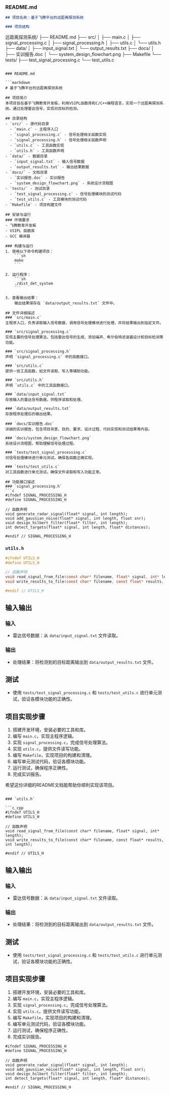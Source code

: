 ### README.md

```markdown
## 项目名称：基于飞腾平台的远距离探测系统

### 项目结构
```
远距离探测系统/
├── README.md
├── src/
│   ├── main.c
│   ├── signal_processing.c
│   ├── signal_processing.h
│   ├── utils.c
│   └── utils.h
├── data/
│   ├── input_signal.txt
│   └── output_results.txt
├── docs/
│   ├── 实训报告.doc
│   └── system_design_flowchart.png
├── Makefile
└── tests/
    ├── test_signal_processing.c
    └── test_utils.c
```

### README.md

```markdown
# 基于飞腾平台的远距离探测系统

## 项目简介
本项目旨在基于飞腾教育开发板，利用VSIPL函数库和C/C++编程语言，实现一个远距离探测系统。通过处理雷达信号，实现对目标的检测。

## 目录结构
- `src/` - 源代码目录
  - `main.c` - 主程序入口
  - `signal_processing.c` - 信号处理相关函数实现
  - `signal_processing.h` - 信号处理相关函数声明
  - `utils.c` - 工具函数实现
  - `utils.h` - 工具函数声明
- `data/` - 数据目录
  - `input_signal.txt` - 输入信号数据
  - `output_results.txt` - 输出结果数据
- `docs/` - 文档目录
  - `实训报告.doc` - 实训报告
  - `system_design_flowchart.png` - 系统设计流程图
- `tests/` - 测试目录
  - `test_signal_processing.c` - 信号处理模块的测试代码
  - `test_utils.c` - 工具模块的测试代码
- `Makefile` - 项目构建文件

## 安装与运行
### 环境要求
- 飞腾教育开发板
- VSIPL 函数库
- GCC 编译器

### 构建与运行
1. 使用以下命令构建项目：
    ```sh
    make
    ```

2. 运行程序：
    ```sh
    ./dist_det_system
    ```

3. 查看输出结果：
    输出结果保存在 `data/output_results.txt` 文件中。

## 文件详细描述
### `src/main.c`
主程序入口，负责读取输入信号数据，调用信号处理模块进行处理，并将结果输出到指定文件。

### `src/signal_processing.c`
实现主要的信号处理算法，包括雷达信号的生成、添加噪声、希尔伯特滤波器设计和目标检测等功能。

### `src/signal_processing.h`
声明 `signal_processing.c` 中的函数接口。

### `src/utils.c`
提供一些工具函数，如文件读取、写入等辅助功能。

### `src/utils.h`
声明 `utils.c` 中的工具函数接口。

### `data/input_signal.txt`
存放输入的雷达信号数据，供程序读取和处理。

### `data/output_results.txt`
存放程序处理后的输出结果。

### `docs/实训报告.doc`
详细的实训报告，包含项目背景、目的、要求、设计过程、代码实现和测试结果等内容。

### `docs/system_design_flowchart.png`
系统设计流程图，帮助理解信号处理过程。

### `tests/test_signal_processing.c`
对信号处理模块进行单元测试，确保各函数正确实现。

### `tests/test_utils.c`
对工具函数进行单元测试，确保文件读取和写入功能正常。

## 功能接口描述
### `signal_processing.h`
```c
#ifndef SIGNAL_PROCESSING_H
#define SIGNAL_PROCESSING_H

// 函数声明
void generate_radar_signal(float* signal, int length);
void add_gaussian_noise(float* signal, int length, float snr);
void design_hilbert_filter(float* filter, int length);
int detect_targets(float* signal, int length, float* distances);

#endif // SIGNAL_PROCESSING_H
```

### `utils.h`
```c
#ifndef UTILS_H
#define UTILS_H

// 函数声明
void read_signal_from_file(const char* filename, float* signal, int* length);
void write_results_to_file(const char* filename, const float* results, int length);

#endif // UTILS_H
```

## 输入输出
### 输入
- 雷达信号数据：从 `data/input_signal.txt` 文件读取。

### 输出
- 处理结果：将检测到的目标距离输出到 `data/output_results.txt` 文件。

## 测试
- 使用 `tests/test_signal_processing.c` 和 `tests/test_utils.c` 进行单元测试，验证各模块功能的正确性。

## 项目实现步骤
1. 搭建开发环境，安装必要的工具和库。
2. 编写 `main.c`，实现主程序逻辑。
3. 实现 `signal_processing.c`，完成信号处理算法。
4. 实现 `utils.c`，提供文件读写功能。
5. 编写 `Makefile`，实现项目的构建和清理。
6. 编写单元测试代码，验证各模块功能。
7. 运行测试，确保程序正确性。
8. 完成实训报告。

希望这份详细的README文档能帮助你顺利实现该项目。
```

### `utils.h`

```c_cpp
#ifndef UTILS_H
#define UTILS_H

// 函数声明
void read_signal_from_file(const char* filename, float* signal, int* length);
void write_results_to_file(const char* filename, const float* results, int length);

#endif // UTILS_H
```

## 输入输出

### 输入

- 雷达信号数据：从 `data/input_signal.txt` 文件读取。

### 输出

- 处理结果：将检测到的目标距离输出到 `data/output_results.txt` 文件。

## 测试

- 使用 `tests/test_signal_processing.c` 和 `tests/test_utils.c` 进行单元测试，验证各模块功能的正确性。

## 项目实现步骤

1. 搭建开发环境，安装必要的工具和库。
2. 编写 `main.c`，实现主程序逻辑。
3. 实现 `signal_processing.c`，完成信号处理算法。
4. 实现 `utils.c`，提供文件读写功能。
5. 编写 `Makefile`，实现项目的构建和清理。
6. 编写单元测试代码，验证各模块功能。
7. 运行测试，确保程序正确性。
8. 完成实训报告。



```c_cpp
#ifndef SIGNAL_PROCESSING_H
#define SIGNAL_PROCESSING_H

// 函数声明
void generate_radar_signal(float* signal, int length);
void add_gaussian_noise(float* signal, int length, float snr);
void design_hilbert_filter(float* filter, int length);
int detect_targets(float* signal, int length, float* distances);

#endif // SIGNAL_PROCESSING_H
```

